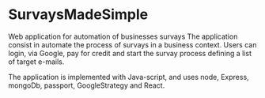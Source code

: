 # SurvaysMadeSimple
Web application for automation of businesses survays
The application consist in automate the process of survays in a business context.
Users can login, via Google, pay for credit and start the survay process defining a list of target e-mails.

The application is implemented with Java-script, and uses node, Express, mongoDb, passport, GoogleStrategy and React.
